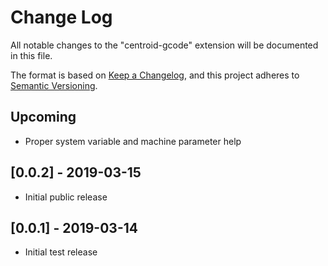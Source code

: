 # Change Log

All notable changes to the "centroid-gcode" extension will be documented in this file.

The format is based on [Keep a Changelog](https://keepachangelog.com/en/1.0.0/),
and this project adheres to [Semantic Versioning](https://semver.org/spec/v2.0.0.html).


## Upcoming
- Proper system variable and machine parameter help

## [0.0.2] - 2019-03-15
- Initial public release

## [0.0.1] - 2019-03-14

- Initial test release
